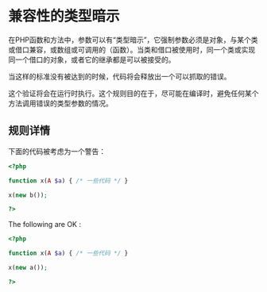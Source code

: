 <!-- 最佳实践 -->
# 兼容性的类型暗示
在PHP函数和方法中，参数可以有“类型暗示”，它强制参数必须是对象，与某个类或借口兼容，或数组或可调用的（函数）。当类和借口被使用时，同一个类或实现同一个借口的对象，或者它的继承都是可以被接受的。 

当这样的标准没有被达到的时候，代码将会释放出一个可以抓取的错误。

这个验证将会在运行时执行。这个规则目的在于，尽可能在编译时，避免任何某个方法调用错误的类型参数的情况。

## 规则详情

下面的代码被考虑为一个警告：

```php
<?php

function x(A $a) { /* 一些代码 */ }

x(new b());

?>
```

The following are OK : 

```php
<?php

function x(A $a) { /* 一些代码 */ }

x(new a());

?>
```

<!--
## 什么时候不使用它

## 进一步阅读

* []()

-->
